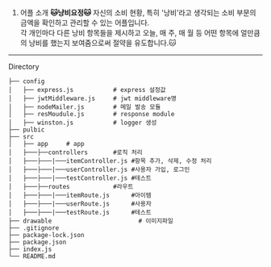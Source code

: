 1. 어플 소개
**🐱냥비요정🐱**
자신의 소비 현황, 특히 '낭비'라고 생각되는 소비 부문의 금액을 확인하고 관리할 수 있는 어플입니다. </br>
각 개인마다 다른 낭비 항목들을 제시하고 오늘, 매 주, 매 월 등 어떤 항목에 얼만큼의 낭비를 했는지 보여줌으로써 절약을 유도합니다.🐱

---------------------------------

Directory
```
├── config
│   ├── express.js           # express 설정값
│   ├── jwtMiddleware.js     # jwt middleware명
│   ├── nodeMailer.js        # 메일 발송 모듈
│   ├── resMoudule.js        # response module
│   ├── winston.js           # logger 생성 
├── pulbic                          
├── src                          
│   ├── app     # app
│   ├───├──controllers       #로직 처리 
│   ├───├───|───itemController.js #항목 추가, 삭제, 수정 처리 
│   ├───├───|───userController.js #사용자 가입, 로그인 
│   ├───├───|───testController.js #테스트 
│   ├───├──routes            #라우트 
│   ├───├───|───itemRoute.js      #아이템 
│   ├───├───|───userRoute.js      #사용자 
│   ├───├───|───testRoute.js      #테스트 
├── drawable                        # 이미지파일
├── .gitignore                     
├── package-lock.json                  
├── package.json            	 
├── index.js                     
└── README.md
